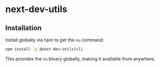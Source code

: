 # next-dev-utils

## Installation

Install globally via npm to get the `nu` command:

```bash
npm install -g @next-dev-utils/cli
```

This provides the `nu` binary globally, making it available from anywhere.
